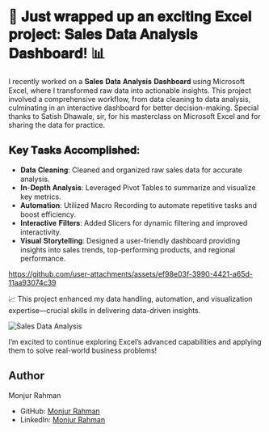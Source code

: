 # 🚀 𝐉𝐮𝐬𝐭 𝐰𝐫𝐚𝐩𝐩𝐞𝐝 𝐮𝐩 𝐚𝐧 𝐞𝐱𝐜𝐢𝐭𝐢𝐧𝐠 𝐄𝐱𝐜𝐞𝐥 𝐩𝐫𝐨𝐣𝐞𝐜𝐭: 𝐒𝐚𝐥𝐞𝐬 𝐃𝐚𝐭𝐚 𝐀𝐧𝐚𝐥𝐲𝐬𝐢𝐬 𝐃𝐚𝐬𝐡𝐛𝐨𝐚𝐫𝐝! 📊

I recently worked on a 𝐒𝐚𝐥𝐞𝐬 𝐃𝐚𝐭𝐚 𝐀𝐧𝐚𝐥𝐲𝐬𝐢𝐬 𝐃𝐚𝐬𝐡𝐛𝐨𝐚𝐫𝐝 using Microsoft Excel, where I transformed raw data into actionable insights. This project involved a comprehensive workflow, from data cleaning to data analysis, culminating in an interactive dashboard for better decision-making. Special thanks to Satish Dhawale, sir, for his masterclass on Microsoft Excel and for sharing the data for practice. 

## 𝐊𝐞𝐲 𝐓𝐚𝐬𝐤𝐬 𝐀𝐜𝐜𝐨𝐦𝐩𝐥𝐢𝐬𝐡𝐞𝐝:

- 𝐃𝐚𝐭𝐚 𝐂𝐥𝐞𝐚𝐧𝐢𝐧𝐠: Cleaned and organized raw sales data for accurate analysis.
- 𝐈𝐧-𝐃𝐞𝐩𝐭𝐡 𝐀𝐧𝐚𝐥𝐲𝐬𝐢𝐬: Leveraged Pivot Tables to summarize and visualize key metrics.
- 𝐀𝐮𝐭𝐨𝐦𝐚𝐭𝐢𝐨𝐧: Utilized Macro Recording to automate repetitive tasks and boost efficiency.
- 𝐈𝐧𝐭𝐞𝐫𝐚𝐜𝐭𝐢𝐯𝐞 𝐅𝐢𝐥𝐭𝐞𝐫𝐬: Added Slicers for dynamic filtering and improved interactivity.
- 𝐕𝐢𝐬𝐮𝐚𝐥 𝐒𝐭𝐨𝐫𝐲𝐭𝐞𝐥𝐥𝐢𝐧𝐠: Designed a user-friendly dashboard providing insights into sales trends, top-performing products, and regional performance.



https://github.com/user-attachments/assets/ef98e03f-3990-4421-a65d-11aa93074c39



📈 This project enhanced my data handling, automation, and visualization expertise—crucial skills in delivering data-driven insights.

![Sales Data Analysis](https://github.com/user-attachments/assets/31ea56a8-84ec-429c-9ec3-5273f2d30f3e)


I’m excited to continue exploring Excel’s advanced capabilities and applying them to solve real-world business problems!

## Author
Monjur Rahman
- GitHub: [Monjur Rahman](https://github.com/monjur77)
- LinkedIn: [Monjur Rahman](https://www.linkedin.com/in/monjur-rahman77/)
